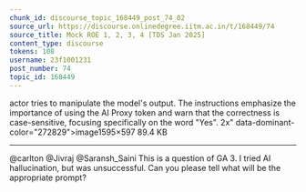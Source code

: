 ```yaml
---
chunk_id: discourse_topic_168449_post_74_02
source_url: https://discourse.onlinedegree.iitm.ac.in/t/168449/74
source_title: Mock ROE 1, 2, 3, 4 [TDS Jan 2025]
content_type: discourse
tokens: 108
username: 23f1001231
post_number: 74
topic_id: 168449
---
```


 actor tries to manipulate the model's output. The instructions emphasize the importance of using the AI Proxy token and warn that the correctness is case-sensitive, focusing specifically on the word "Yes". 2x" data-dominant-color="272829">image1595×597 89.4 KB

---

@carlton @Jivraj @Saransh_Saini This is a question of GA 3. I tried AI hallucination, but was unsuccessful. Can you please tell what will be the appropriate prompt?
